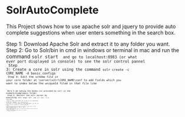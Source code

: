 # SolrAutoComplete

This Project shows how to use apache solr and jquery to provide auto complete suggestions when user enters something in the search box.

Step 1: Download Apache Solr and extract it to any folder you want. <br>
Step 2: Go to Solr/bin in cmd in windows or terminal in mac and run the command <code>solr start <code> and go to localhost:8983 (or what ever port displayed in console) to see the solr control pannel <br>
Step 3: Create a core in solr using the command <code>solr create -c CORE_NAME -d basic_configs <code> <br>
Step 4: Edit the schema file in your core folder at \server\solr\CORE_NAME\conf to add fields which you want to index below the uniqueId filed in that file like <code> <field name="name" type="text_general" indexed="true" stored="true"/> <code>. <br>
Here I am taking the books.csv provided by solr in the example/exampledocs folder. <br>
Step 5: Restart the solr server by executing <code>solr stop -all <code> and <code>solr start <code> in the cmd prompt. <br> 
Step 6: Index the books.csv to use it for searching using the command <code> java -Dtype=text/csv -Durl=http://localhost:8983/solr/CORE_NAME/update -jar post.jar  books.csv<code> after navigating to /example/exampledocs. <br>
Step 7: Create web application in eclipse or any IDE of your choice. I used maven's web app archetype to make it simple. <br>
Step 8: Add the code for the search box and script for jquery Auto complete (check index.jsp file for the code). <br>
Step 9: Run the application and try to search !!! Happy Searching !!! <br>
